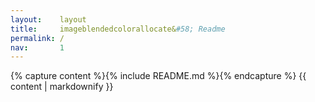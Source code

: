 ```yaml
---
layout:    layout
title:     imageblendedcolorallocate&#58; Readme
permalink: /
nav:       1
---
```


{% capture content %}{% include README.md %}{% endcapture %}
{{ content | markdownify }}
